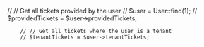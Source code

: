  // // Get all tickets provided by the user
        // $user = User::find(1);
        // $providedTickets = $user->providedTickets;

        // // Get all tickets where the user is a tenant
        // $tenantTickets = $user->tenantTickets;